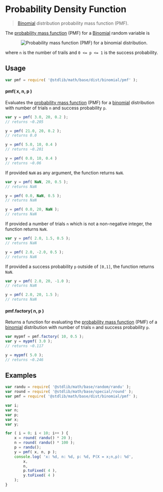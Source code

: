 Probability Density Function
===

> [Binomial][binomial] distribution probability mass function (PMF).

<section class="intro">

The [probability mass function][pmf] (PMF) for a [Binomial][binomial] random variable is

<!-- <equation class="equation" label="eq:pmf" align="center" raw="f(x;n,p)=P(X=x;n,p)=\begin{cases} \textstyle {n \choose x}\, p^x (1-p)^{n-x} & \text{ for } x = 0,1,2,\ldots \\
0 & \text{ otherwise}
\end{cases}" alt="Probability mass function (PMF) for a binomial distribution."> -->

<div class="equation" align="center" data-raw-text="f(x;n,p)=P(X=x;n,p)=\begin{cases} \textstyle {n \choose x}\, p^x (1-p)^{n-x} & \text{ for } x = 0,1,2,\ldots \\
0 & \text{ otherwise}
\end{cases}" data-equation="eq:pmf">
    <img src="" alt="Probability mass function (PMF) for a binomial distribution.">
    <br>
</div>

<!-- </equation> -->

where `n` is the number of trails and `0 <= p <= 1` is the success probability.

<!-- </intro> -->

<section class="usage">

## Usage
``` javascript
var pmf = require( '@stdlib/math/base/dist/binomial/pmf' );
```

#### pmf( x, n, p )

Evaluates the [probability mass function][pmf] (PMF) for a [binomial][binomial] distribution with number of trials `n` and success probability `p`.

``` javascript
var y = pmf( 3.0, 20, 0.2 );
// returns ~0.205

y = pmf( 21.0, 20, 0.2 );
// returns 0.0

y = pmf( 5.0, 10, 0.4 )
// returns ~0.201

y = pmf( 0.0, 10, 0.4 )
// returns ~0.06
```

If provided `NaN` as any argument, the function returns `NaN`.

``` javascript
var y = pmf( NaN, 20, 0.5 );
// returns NaN

y = pmf( 0.0, NaN, 0.5 );
// returns NaN

y = pmf( 0.0, 20, NaN );
// returns NaN
```

If provided a number of trials `n` which is not a non-negative integer, the function returns `NaN`.

``` javascript
var y = pmf( 2.0, 1.5, 0.5 );
// returns NaN

y = pmf( 2.0, -2.0, 0.5 );
// returns NaN
```

If provided a success probability `p` outside of `[0,1]`, the function returns `NaN`.

``` javascript
var y = pmf( 2.0, 20, -1.0 );
// returns NaN

y = pmf( 2.0, 20, 1.5 );
// returns NaN
```

#### pmf.factory( n, p )

Returns a function for evaluating the [probability mass function][pmf] (PMF) of a [binomial][binomial] distribution with number of trials `n` and success probability `p`.

``` javascript
var mypmf = pmf.factory( 10, 0.5 );
var y = mypmf( 3.0 );
// returns ~0.117

y = mypmf( 5.0 );
// returns ~0.246
```

<!-- </usage> -->

<section class="examples">

## Examples

``` javascript
var randu = require( '@stdlib/math/base/random/randu' );
var round = require( '@stdlib/math/base/special/round' );
var pmf = require( '@stdlib/math/base/dist/binomial/pmf' );

var i;
var n;
var p;
var x;
var y;

for ( i = 0; i < 10; i++ ) {
    x = round( randu() * 20 );
    n = round( randu() * 100 );
    p = randu();
    y = pmf( x, n, p );
    console.log( 'x: %d, n: %d, p: %d, P(X = x;n,p): %d',
        x,
        n,
        p.toFixed( 4 ),
        y.toFixed( 4 )
    );
}
```

<!-- </examples> -->


<section class="links">

[binomial]: https://en.wikipedia.org/wiki/Binomial_distribution
[pmf]: https://en.wikipedia.org/wiki/Probability_mass_function

<!-- </links> -->
